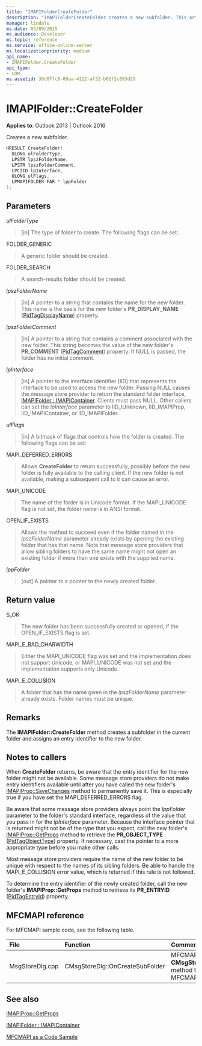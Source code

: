 ```yaml
---
title: "IMAPIFolderCreateFolder"
description: "IMAPIFolderCreateFolder creates a new subfolder. This article describes its syntax, parameters, return value, and remarks."
manager: lindalu
ms.date: 03/09/2015
ms.audience: Developer
ms.topic: reference
ms.service: office-online-server
ms.localizationpriority: medium
api_name:
- IMAPIFolder.CreateFolder
api_type:
- COM
ms.assetid: 39d07fc8-09aa-4122-af32-b02f2c893d29
---
```


# IMAPIFolder::CreateFolder

  
  
**Applies to**: Outlook 2013 | Outlook 2016 
  
Creates a new subfolder.
  
```cpp
HRESULT CreateFolder(
  ULONG ulFolderType,
  LPSTR lpszFolderName,
  LPSTR lpszFolderComment,
  LPCIID lpInterface,
  ULONG ulFlags,
  LPMAPIFOLDER FAR * lppFolder
);
```

## Parameters

 _ulFolderType_
  
> [in] The type of folder to create. The following flags can be set:
    
FOLDER_GENERIC 
  
> A generic folder should be created.
    
FOLDER_SEARCH 
  
> A search-results folder should be created.
    
 _lpszFolderName_
  
> [in] A pointer to a string that contains the name for the new folder. This name is the basis for the new folder's **PR_DISPLAY_NAME** ([PidTagDisplayName](pidtagdisplayname-canonical-property.md)) property.
    
 _lpszFolderComment_
  
> [in] A pointer to a string that contains a comment associated with the new folder. This string becomes the value of the new folder's **PR_COMMENT** ([PidTagComment](pidtagcomment-canonical-property.md)) property. If NULL is passed, the folder has no initial comment.
    
 _lpInterface_
  
> [in] A pointer to the interface identifier (IID) that represents the interface to be used to access the new folder. Passing NULL causes the message store provider to return the standard folder interface, [IMAPIFolder : IMAPIContainer](imapifolderimapicontainer.md). Clients must pass NULL. Other callers can set the  _lpInterface_ parameter to IID_IUnknown, IID_IMAPIProp, IID_IMAPIContainer, or IID_IMAPIFolder. 
    
 _ulFlags_
  
> [in] A bitmask of flags that controls how the folder is created. The following flags can be set:
    
MAPI_DEFERRED_ERRORS 
  
> Allows **CreateFolder** to return successfully, possibly before the new folder is fully available to the calling client. If the new folder is not available, making a subsequent call to it can cause an error. 
    
MAPI_UNICODE 
  
> The name of the folder is in Unicode format. If the MAPI_UNICODE flag is not set, the folder name is in ANSI format.
    
OPEN_IF_EXISTS 
  
> Allows the method to succeed even if the folder named in the _lpszFolderName_ parameter already exists by opening the existing folder that has that name. Note that message store providers that allow sibling folders to have the same name might not open an existing folder if more than one exists with the supplied name. 
    
 _lppFolder_
  
> [out] A pointer to a pointer to the newly created folder.
    
## Return value

S_OK 
  
> The new folder has been successfully created or opened, if the OPEN_IF_EXISTS flag is set.
    
MAPI_E_BAD_CHARWIDTH 
  
> Either the MAPI_UNICODE flag was set and the implementation does not support Unicode, or MAPI_UNICODE was not set and the implementation supports only Unicode.
    
MAPI_E_COLLISION 
  
> A folder that has the name given in the _lpszFolderName_ parameter already exists. Folder names must be unique. 
    
## Remarks

The **IMAPIFolder::CreateFolder** method creates a subfolder in the current folder and assigns an entry identifier to the new folder. 
  
## Notes to callers

When **CreateFolder** returns, be aware that the entry identifier for the new folder might not be available. Some message store providers do not make entry identifiers available until after you have called the new folder's [IMAPIProp::SaveChanges](imapiprop-savechanges.md) method to permanently save it. This is especially true if you have set the MAPI_DEFERRED_ERRORS flag. 
  
Be aware that some message store providers always point the  _lppFolder_ parameter to the folder's standard interface, regardless of the value that you pass in for the  _lpInterface_ parameter. Because the interface pointer that is returned might not be of the type that you expect, call the new folder's [IMAPIProp::GetProps](imapiprop-getprops.md) method to retrieve the **PR_OBJECT_TYPE** ([PidTagObjectType](pidtagobjecttype-canonical-property.md)) property. If necessary, cast the pointer to a more appropriate type before you make other calls.
  
Most message store providers require the name of the new folder to be unique with respect to the names of its sibling folders. Be able to handle the MAPI_E_COLLISION error value, which is returned if this rule is not followed. 
  
To determine the entry identifier of the newly created folder, call the new folder's **IMAPIProp::GetProps** method to retrieve its **PR_ENTRYID** ([PidTagEntryId](pidtagentryid-canonical-property.md)) property.
  
## MFCMAPI reference

For MFCMAPI sample code, see the following table.
  
|**File**|**Function**|**Comment**|
|:-----|:-----|:-----|
|MsgStoreDlg.cpp  <br/> |CMsgStoreDlg::OnCreateSubFolder  <br/> |MFCMAPI uses the **CMsgStoreDlg::OnCreateSubFolder** method to create new folders in MFCMAPI. |
   
## See also



[IMAPIProp::GetProps](imapiprop-getprops.md)
  
[IMAPIFolder : IMAPIContainer](imapifolderimapicontainer.md)


[MFCMAPI as a Code Sample](mfcmapi-as-a-code-sample.md)

